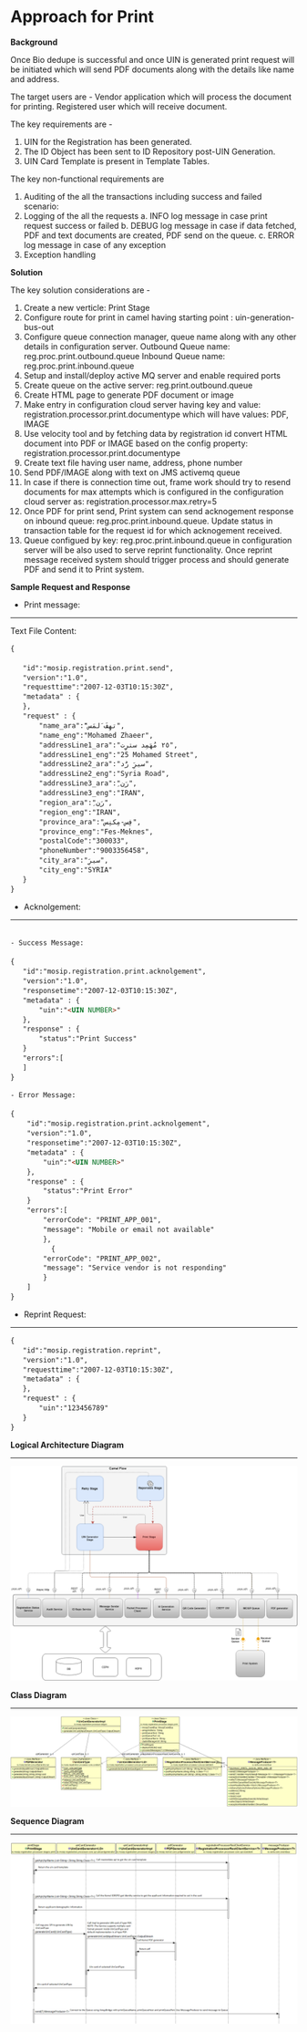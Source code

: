 # Approach for Print

**Background**

Once Bio dedupe is successful and once UIN is generated print request will be initiated which will send PDF documents along with the details like name and address.

The target users are -
Vendor application which will process the document for printing.
Registered user which will receive document.

The key requirements are -
1. UIN for the Registration has been generated.
2. The ID Object has been sent to ID Repository post-UIN Generation.
3. UIN Card Template is present in Template Tables.


The key non-functional requirements are
1.	Auditing of the all the transactions including success and failed scenario:
2.	Logging of the all the requests
a.	INFO log message in case print request success or failed
b.	DEBUG log message in case if data fetched, PDF and text documents are created, PDF send on the queue.
c.	ERROR log message in case of any exception
3.	Exception handling


**Solution**

The key solution considerations are -
1.	Create a new verticle: Print Stage
2.	Configure route for print in camel having starting point : uin-generation-bus-out
3.	Configure queue connection manager, queue name along with any other details in configuration server. 
	Outbound Queue name: reg.proc.print.outbound.queue
	Inbound Queue name: reg.proc.print.inbound.queue
4.	Setup and install/deploy active MQ server and enable required ports
5.	Create queue on the active server: reg.print.outbound.queue
6.	Create HTML page to generate PDF document or image
7.	Make entry in configuration cloud server having key and value:
registration.processor.print.documentype which will have values: PDF, IMAGE
8.	Use velocity tool and by fetching data by registration id convert HTML document into PDF or IMAGE based on the config property: registration.processor.print.documentype
9.	Create text file having user name, address, phone number
10.	Send PDF/IMAGE along with text on JMS activemq queue
11.	In case if there is connection time out, frame work should try to resend documents for max attempts which is configured in the configuration cloud server as: registration.processor.max.retry=5
12. Once PDF for print send, Print system can send acknogement response on inbound queue: reg.proc.print.inbound.queue.
	Update status in transaction table for the request id for which acknogement received.
13. Queue configued by key: reg.proc.print.inbound.queue in configuration server will be also used to serve reprint functionality.
	Once reprint message received system should trigger process and should generate PDF and send it to Print system.
	
**Sample Request and Response**
- Print message:
 
------------

Text File Content:
 ```html
 { 
 
	"id":"mosip.registration.print.send",			
	"version":"1.0",	
	"requesttime":"2007-12-03T10:15:30Z",
	"metadata" : {
	},
	"request" : {
		"name_ara":"َتهِفَ َلمَس",
		"name_eng":"Mohamed Zhaeer",
		"addressLine1_ara":"٢٥ مُهَمِد سترِِت",
		"addressLine1_eng":"25 Mohamed Street",
		"addressLine2_ara":"سيرَِ رَُد",
		"addressLine2_eng":"Syria Road",
		"addressLine3_ara":"ِرَن",
		"addressLine3_eng":"IRAN",
		"region_ara":"ِرَن",
		"region_eng":"IRAN",
		"province_ara":"فِس-مِكنِس",
		"province_eng":"Fes-Meknes",
		"postalCode":"300033",
		"phoneNumber":"9003356458",
		"city_ara":"سيرَِ",
		"city_eng":"SYRIA"
	}
}
```

- Acknolgement:

------------
 ```html
 
- Success Message:

{ 
	"id":"mosip.registration.print.acknolgement",			
	"version":"1.0",	
	"responsetime":"2007-12-03T10:15:30Z",
	"metadata" : {
		"uin":"<UIN NUMBER>"
	},
	"response" : {
		"status":"Print Success"
	}
	"errors":[
	]
}
```
```html
- Error Message:

{ 
	"id":"mosip.registration.print.acknolgement",			
	"version":"1.0",	
	"responsetime":"2007-12-03T10:15:30Z",
	"metadata" : {
		"uin":"<UIN NUMBER>"
	},
	"response" : {
		"status":"Print Error"
	}
	"errors":[
		"errorCode": "PRINT_APP_001",
		"message": "Mobile or email not available"
		},
		  {
		"errorCode": "PRINT_APP_002",
		"message": "Service vendor is not responding"
		}
	]
}

```

- Reprint Request:

------------

 ```html
{ 
	"id":"mosip.registration.reprint",			
	"version":"1.0",	
	"requesttime":"2007-12-03T10:15:30Z",
	"metadata" : {
	},
	"request" : {
		"uin":"123456789"
	}
}
```	
	
	
**Logical Architecture Diagram**

------------

![logical class diagram](_images/reg_logical_arch_print_diagram.png)


**Class Diagram**

------------

![Printing_stage class diagram](_images/print_stage_class_diagram.png)

**Sequence Diagram**

------------

![Printing_stage seq diagram](_images/print_stage_seq_diagram.png)

